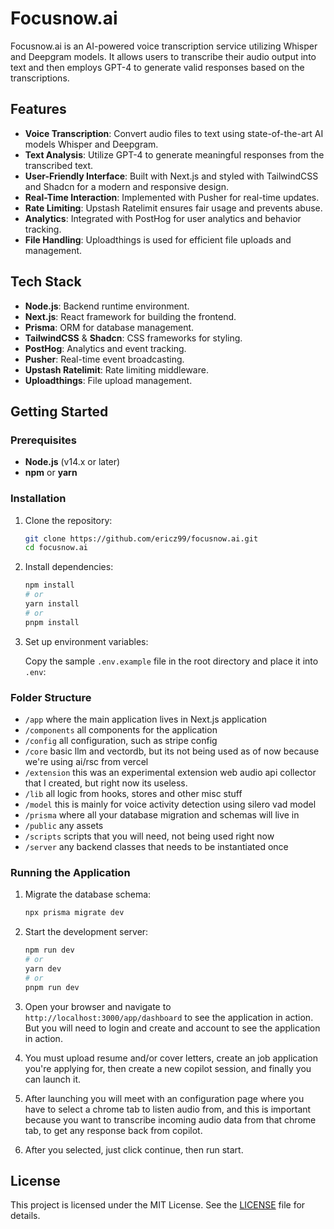 # Focusnow.ai

Focusnow.ai is an AI-powered voice transcription service utilizing Whisper and Deepgram models. It allows users to transcribe their audio output into text and then employs GPT-4 to generate valid responses based on the transcriptions.

## Features

- **Voice Transcription**: Convert audio files to text using state-of-the-art AI models Whisper and Deepgram.
- **Text Analysis**: Utilize GPT-4 to generate meaningful responses from the transcribed text.
- **User-Friendly Interface**: Built with Next.js and styled with TailwindCSS and Shadcn for a modern and responsive design.
- **Real-Time Interaction**: Implemented with Pusher for real-time updates.
- **Rate Limiting**: Upstash Ratelimit ensures fair usage and prevents abuse.
- **Analytics**: Integrated with PostHog for user analytics and behavior tracking.
- **File Handling**: Uploadthings is used for efficient file uploads and management.

## Tech Stack

- **Node.js**: Backend runtime environment.
- **Next.js**: React framework for building the frontend.
- **Prisma**: ORM for database management.
- **TailwindCSS** & **Shadcn**: CSS frameworks for styling.
- **PostHog**: Analytics and event tracking.
- **Pusher**: Real-time event broadcasting.
- **Upstash Ratelimit**: Rate limiting middleware.
- **Uploadthings**: File upload management.

## Getting Started

### Prerequisites

- **Node.js** (v14.x or later)
- **npm** or **yarn**

### Installation

1. Clone the repository:

    ```bash
    git clone https://github.com/ericz99/focusnow.ai.git
    cd focusnow.ai
    ```

2. Install dependencies:

    ```bash
    npm install
    # or
    yarn install
    # or
    pnpm install
    ```

3. Set up environment variables:

    Copy the sample `.env.example` file in the root directory and place it into `.env`:


### Folder Structure

- `/app` where the main application lives in Next.js application
- `/components` all components for the application
- `/config` all configuration, such as stripe config
- `/core` basic llm and vectordb, but its not being used as of now because we're using ai/rsc from vercel
- `/extension` this was an experimental extension web audio api collector that I created, but right now its useless.
- `/lib` all logic from hooks, stores and other misc stuff
- `/model` this is mainly for voice activity detection using silero vad model
- `/prisma` where all your database migration and schemas will live in
- `/public` any assets
- `/scripts` scripts that you will need, not being used right now
- `/server` any backend classes that needs to be instantiated once

### Running the Application

1. Migrate the database schema:

    ```bash
    npx prisma migrate dev
    ```

2. Start the development server:

    ```bash
    npm run dev
    # or
    yarn dev
    # or
    pnpm run dev
    ```

3. Open your browser and navigate to `http://localhost:3000/app/dashboard` to see the application in action. But you will need to login and create and account to see the application in action.

4. You must upload resume and/or cover letters, create an job application you're applying for, then create a new copilot session, and finally you can launch it.

5. After launching you will meet with an configuration page where you have to select a chrome tab to listen audio from, and this is important because you want to transcribe incoming audio data from that chrome tab, to get any response back from copilot.

6. After you selected, just click continue, then run start.

## License

This project is licensed under the MIT License. See the [LICENSE](./LICENSE.md) file for details.



